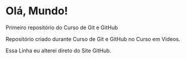 # Olá, Mundo!
 Primeiro repositório do Curso de Git e GitHub

Repositório criado durante Curso de Git e GitHub no Curso em Vídeos.

Essa Linha eu alterei direto do Site GitHub.
